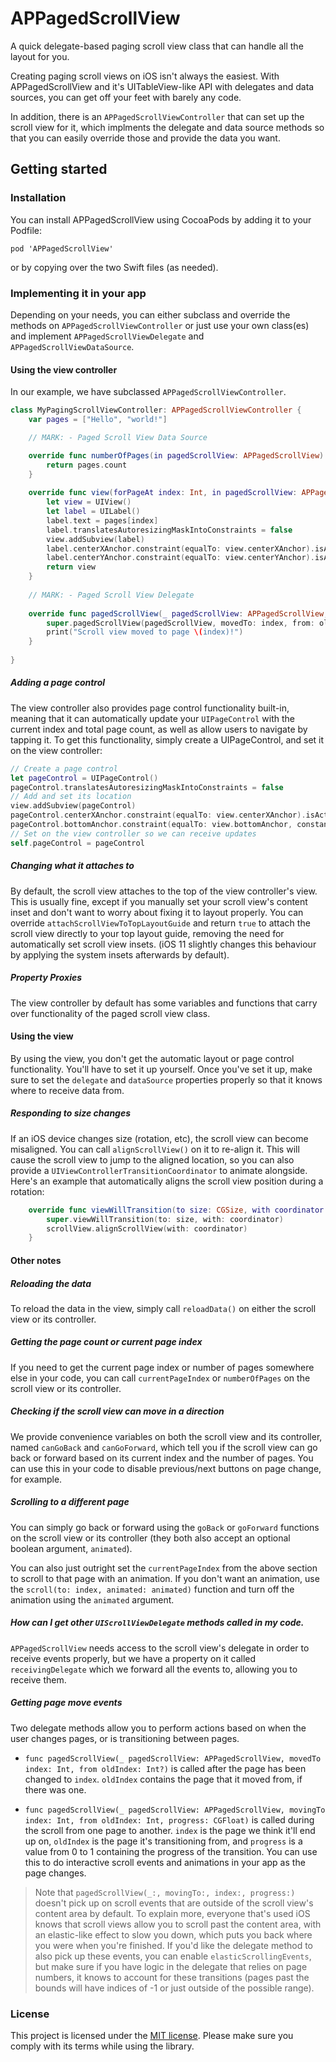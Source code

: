# APPagedScrollView
A quick delegate-based paging scroll view class that can handle all the layout for you.

Creating paging scroll views on iOS isn't always the easiest. With APPagedScrollView and it's UITableView-like API with delegates and data sources, you can get off your feet with barely any code.

In addition, there is an `APPagedScrollViewController` that can set up the scroll view for it, which implments the delegate and data source methods so that you can easily override those and provide the data you want.

## Getting started

### Installation

You can install APPagedScrollView using CocoaPods by adding it to your Podfile:

    pod 'APPagedScrollView'

or by copying over the two Swift files (as needed).

### Implementing it in your app

Depending on your needs, you can either subclass and override the methods on `APPagedScrollViewController` or just use your own class(es) and implement `APPagedScrollViewDelegate` and `APPagedScrollViewDataSource`.

#### Using the view controller

In our example, we have subclassed `APPagedScrollViewController`.

```swift
class MyPagingScrollViewController: APPagedScrollViewController {
    var pages = ["Hello", "world!"]

    // MARK: - Paged Scroll View Data Source

    override func numberOfPages(in pagedScrollView: APPagedScrollView) -> Int {
        return pages.count
    }
    
    override func view(forPageAt index: Int, in pagedScrollView: APPagedScrollView) -> UIView {
        let view = UIView()
        let label = UILabel()
        label.text = pages[index]
        label.translatesAutoresizingMaskIntoConstraints = false
        view.addSubview(label)
        label.centerXAnchor.constraint(equalTo: view.centerXAnchor).isActive = true
        label.centerYAnchor.constraint(equalTo: view.centerYAnchor).isActive = true
        return view
    }
    
    // MARK: - Paged Scroll View Delegate
    
    override func pagedScrollView(_ pagedScrollView: APPagedScrollView, movedTo index: Int, from oldIndex: Int?) {
        super.pagedScrollView(pagedScrollView, movedTo: index, from: oldIndex)
        print("Scroll view moved to page \(index)!")
    }
    
}
```

##### Adding a page control

The view controller also provides page control functionality built-in, meaning that it can automatically update your `UIPageControl` with the current index and total page count, as well as allow users to navigate by tapping it. To get this functionality, simply create a UIPageControl, and set it on the view controller:

```swift
// Create a page control
let pageControl = UIPageControl()
pageControl.translatesAutoresizingMaskIntoConstraints = false
// Add and set its location
view.addSubview(pageControl)
pageControl.centerXAnchor.constraint(equalTo: view.centerXAnchor).isActive = true
pageControl.bottomAnchor.constraint(equalTo: view.bottomAnchor, constant: -20).isActive = true
// Set on the view controller so we can receive updates
self.pageControl = pageControl
```

##### Changing what it attaches to

By default, the scroll view attaches to the top of the view controller's view. This is usually fine, except if you manually set your scroll view's content inset and don't want to worry about fixing it to layout properly. You can override `attachScrollViewToTopLayoutGuide` and return `true` to attach the scroll view directly to your top layout guide, removing the need for automatically set scroll view insets. (iOS 11 slightly changes this behaviour by applying the system insets afterwards by default).

##### Property Proxies

The view controller by default has some variables and functions that carry over functionality of the paged scroll view class.

#### Using the view

By using the view, you don't get the automatic layout or page control functionality. You'll have to set it up yourself. Once you've set it up, make sure to set the `delegate` and `dataSource` properties properly so that it knows where to receive data from.

##### Responding to size changes

If an iOS device changes size (rotation, etc), the scroll view can become misaligned. You can call `alignScrollView()` on it to re-align it. This will cause the scroll view to jump to the aligned location, so you can also provide a `UIViewControllerTransitionCoordinator` to animate alongside. Here's an example that automatically aligns the scroll view position during a rotation:

```swift
    override func viewWillTransition(to size: CGSize, with coordinator: UIViewControllerTransitionCoordinator) {
        super.viewWillTransition(to: size, with: coordinator)
        scrollView.alignScrollView(with: coordinator)
    }
```

#### Other notes

##### Reloading the data

To reload the data in the view, simply call `reloadData()` on either the scroll view or its controller.

##### Getting the page count or current page index

If you need to get the current page index or number of pages somewhere else in your code, you can call `currentPageIndex` or `numberOfPages` on the scroll view or its controller.

##### Checking if the scroll view can move in a direction

We provide convenience variables on both the scroll view and its controller, named `canGoBack` and `canGoForward`, which tell you if the scroll view can go back or forward based on its current index and the number of pages. You can use this in your code to disable previous/next buttons on page change, for example.

##### Scrolling to a different page

You can simply go back or forward using the `goBack` or `goForward` functions on the scroll view or its controller (they both also accept an optional boolean argument, `animated`).

You can also just outright set the `currentPageIndex` from the above section to scroll to that page with an animation. If you don't want an animation, use the `scroll(to: index, animated: animated)` function and turn off the animation using the `animated` argument.

##### How can I get other `UIScrollViewDelegate` methods called in my code.

`APPagedScrollView` needs access to the scroll view's delegate in order to receive events properly, but we have a property on it called `receivingDelegate` which we forward all the events to, allowing you to receive them.

##### Getting page move events

Two delegate methods allow you to perform actions based on when the user changes pages, or is transitioning between pages.

- `func pagedScrollView(_ pagedScrollView: APPagedScrollView, movedTo index: Int, from oldIndex: Int?)` is called after the page has been changed to `index`. `oldIndex` contains the page that it moved from, if there was one.

- `func pagedScrollView(_ pagedScrollView: APPagedScrollView, movingTo index: Int, from oldIndex: Int, progress: CGFloat)` is called during the scroll from one page to another. `index` is the page we think it'll end up on, `oldIndex` is the page it's transitioning from, and `progress` is a value from 0 to 1 containing the progress of the transition. You can use this to do interactive scroll events and animations in your app as the page changes.

> Note that `pagedScrollView(_:, movingTo:, index:, progress:)` doesn't pick up on scroll events that are outside of the scroll view's content area by default. To explain more, everyone that's used iOS knows that scroll views allow you to scroll past the content area, with an elastic-like effect to slow you down, which puts you back where you were when you're finished. If you'd like the delegate method to also pick up these events, you can enable `elasticScrollingEvents`, but make sure if you have logic in the delegate that relies on page numbers, it knows to account for these transitions (pages past the bounds will have indices of -1 or just outside of the possible range).

### License

This project is licensed under the [MIT license](/LICENSE). Please make sure you comply with its terms while using the library.

